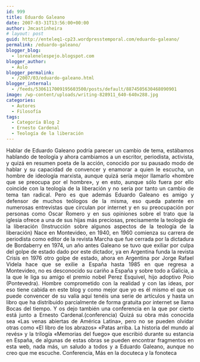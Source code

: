 ```yaml
---
id: 999
title: Eduardo Galeano
date: 2007-03-31T13:56:00+00:00
author: Jmcastinheira
# layout: post
guid: http://enteleq1-cp23.wordpresstemporal.com/eduardo-galeano/
permalink: /eduardo-galeano/
blogger_blog:
  - lorealenelespejo.blogspot.com
blogger_author:
  - Aulo
blogger_permalink:
  - /2007/03/eduardo-galeano.html
blogger_internal:
  - /feeds/5306117009195603500/posts/default/8874505630468090901
image: /wp-content/uploads/writing-828911_640-640x288.jpg
categories:
  - Autores
  - Filosofía
tags:
  - Categoría Blog 2
  - Ernesto Cardenal
  - Teología de la liberación
---
```

<div style="text-align: justify;">
  Hablar de Eduardo Galeano podría parecer un cambio de tema, estábamos hablando de teología y ahora cambiamos a un escritor, periodista, activista, y quizá en resumen poeta de la acción, conocido por su pausado modo de hablar y su capacidad de convencer y enamorar a quien le escucha, un hombre de ideología marxista, aunque quizá sería mejor llamarlo «hombre que se preocupa por el hombre», y en esto, aunque sólo fuera por ello coincide con la teología de la liberación y no sería por tanto un cambio de tema tan radical. Pero es que además Eduardo Galeano es amigo y defensor de muchos teólogos de la misma, eso queda patente en numerosas entrevistas que circulan por internet y en su preocupación por personas como Oscar Romero y en sus opiniones sobre el trato que la iglesia ofrece a una de sus hijas más preciosas, precisamente la teología de la liberación (Instrucción sobre algunos aspectos de la teología de la liberación) Nace en Montevideo, en 1940, en 1960 comienza su carrera de periodista como editor de la revista Marcha que fue cerrada por la dictadura de Bordaberry en 1974, un año antes Galeano se tuvo que exiliar por culpa del golpe de estado dado por este dictador, ya en Argentina funda la revista Crisis en 1976 otro golpe de estado, ahora en Argentina por Jorge Rafael Videla hace que se exilie a España hasta 1985 en que regresa a Montevideo, no es desconocido su cariño a España y sobre todo a Galicia, a la que le liga su amigo el premio nobel Perez Esquivel, hijo adoptivo Poio (Pontevedra). Hombre comprometido con la realidad y con las ideas, por eso tiene cabida en este blog y como mejor que yo es él mismo el que os puede convencer de su valía aquí tenéis una serie de artículos y hasta un libro que ha distribuido parcialmente de forma gratuita por internet se llama Bocas del tiempo. Y os dejo también una conferencia en la que por cierto está junto a Ernesto Cardenal.(conferencia) Quizá su obra más conocida sea «Las venas abiertas de América Latina», pero no se pueden olvidar otras como «El libro de los abrazos» «Patas arriba. La historia del mundo al revés» y la trilogía «Memorias del fuego» que escribió durante su estancia en España, de algunas de estas obras se pueden encontrar fragmentos en esta web, nada más, un saludo a todos y a Eduardo Galeano, aunque no creo que me escuche. Conferencia, Más en la docuteca y la fonoteca
</div>
